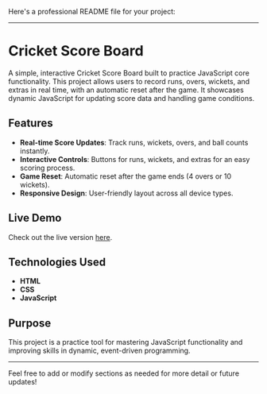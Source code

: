 Here's a professional README file for your project:

---

# Cricket Score Board

A simple, interactive Cricket Score Board built to practice JavaScript core functionality. This project allows users to record runs, overs, wickets, and extras in real time, with an automatic reset after the game. It showcases dynamic JavaScript for updating score data and handling game conditions.

## Features

- **Real-time Score Updates**: Track runs, wickets, overs, and ball counts instantly.
- **Interactive Controls**: Buttons for runs, wickets, and extras for an easy scoring process.
- **Game Reset**: Automatic reset after the game ends (4 overs or 10 wickets).
- **Responsive Design**: User-friendly layout across all device types.

## Live Demo

Check out the live version [here](https://42aditya31.github.io/Cricket-Scorer/).

## Technologies Used

- **HTML**
- **CSS**
- **JavaScript**

## Purpose

This project is a practice tool for mastering JavaScript functionality and improving skills in dynamic, event-driven programming.

---

Feel free to add or modify sections as needed for more detail or future updates!
